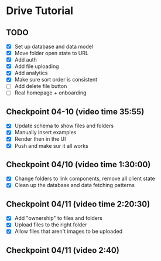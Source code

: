 # Drive Tutorial

## TODO

- [x] Set up database and data model
- [x] Move folder open state to URL
- [x] Add auth
- [x] Add file uploading
- [x] Add analytics
- [x] Make sure sort order is consistent
- [ ] Add delete file button
- [ ] Real homepage + onboarding

## Checkpoint 04-10 (video time 35:55)

- [x] Update schema to show files and folders
- [x] Manually insert examples
- [x] Render then in the UI
- [x] Push and make sur it all works

## Checkpoint 04/10 (video time 1:30:00)

- [x] Change folders to link components, remove all client state
- [x] Clean up the database and data fetching patterns

## Checkpoint 04/11 (video time 2:20:30)

- [x] Add "ownership" to files and folders
- [x] Upload files to the right folder
- [x] Allow files that aren't images to be uploaded

## Checkpoint 04/11 (video 2:40)
